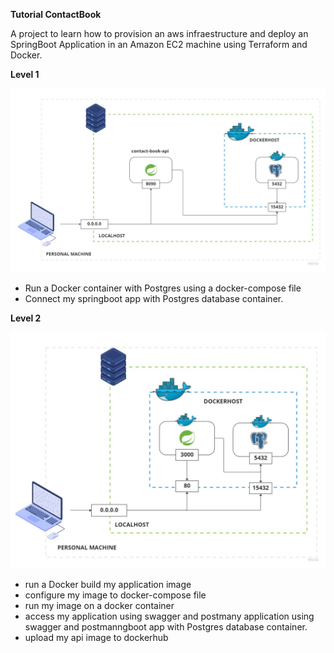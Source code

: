 **Tutorial ContactBook**

A project to learn how to provision an aws infraestructure and deploy an SpringBoot
Application in an Amazon EC2 machine using Terraform and Docker.

**Level 1**

<img src=diagram/tutorial-diagram-level-1.jpg>

- Run a Docker container with Postgres using a docker-compose file
- Connect my springboot app with Postgres database container.

**Level 2**

<img src=diagram/tutorial-diagram-level-2.jpg>

- run a Docker build my application image
- configure my image to docker-compose file
- run my image on a docker container
- access my application using swagger and postmany application using swagger and postmanngboot app with Postgres database container.
- upload my api image to dockerhub